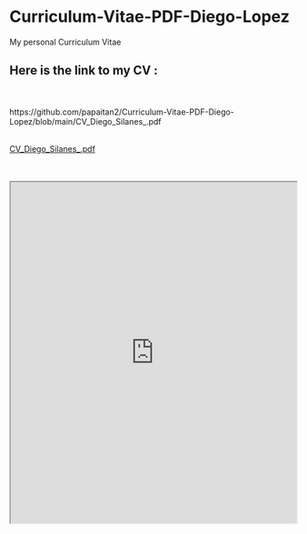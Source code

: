 # Curriculum-Vitae-PDF-Diego-Lopez
My personal Curriculum Vitae
## Here is the link to my CV :

<br>
<br>
https://github.com/papaitan2/Curriculum-Vitae-PDF-Diego-Lopez/blob/main/CV_Diego_Silanes_.pdf



<br>
<br>


[CV_Diego_Silanes_.pdf]((!https://github.com/papaitan2/Curriculum-Vitae-PDF-Diego-Lopez/blob/main/CV_Diego_Silanes_.pdf))



<br>
<br>

<iframe src="https://github.com/papaitan2/Curriculum-Vitae-PDF-Diego-Lopez/blob/main/CV_Diego_Silanes_.pdf" width="100%" height="600px"></iframe>




<br>
<br>



